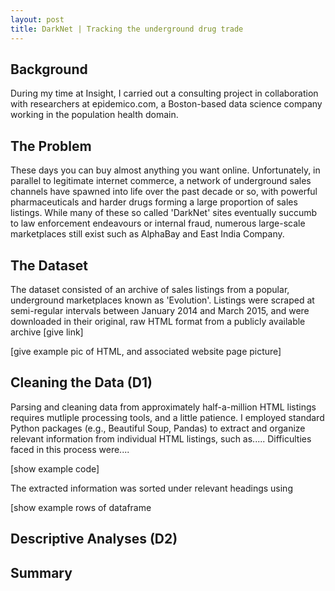 ```yaml
---
layout: post
title: DarkNet | Tracking the underground drug trade
---
```


## Background

During my time at Insight, I carried out a consulting project in collaboration with researchers at epidemico.com, a Boston-based data science company working in the population health domain.

## The Problem

These days you can buy almost anything you want online. Unfortunately, in parallel to legitimate internet commerce, a network of underground sales channels have spawned into life over the past decade or so, with powerful pharmaceuticals and harder drugs forming a large proportion of sales listings. While many of these so called 'DarkNet' sites eventually succumb to law enforcement endeavours or internal fraud, numerous large-scale marketplaces still exist such as AlphaBay and East India Company. 

## The Dataset

The dataset consisted of an archive of sales listings from a popular, underground marketplaces known as 'Evolution'. Listings were scraped at semi-regular intervals between January 2014 and March 2015, and were downloaded in their original, raw HTML format from a publicly available archive [give link]

[give example pic of HTML, and associated website page picture]

## Cleaning the Data (D1)

Parsing and cleaning data from approximately half-a-million HTML listings requires mutliple processing tools, and a little patience. I employed standard Python packages (e.g., Beautiful Soup, Pandas) to extract and organize relevant information from individual HTML listings, such as..... Difficulties faced in this process were....

[show example code]

The extracted information was sorted under relevant headings using 

[show example rows of dataframe

## Descriptive Analyses (D2)

## Summary
